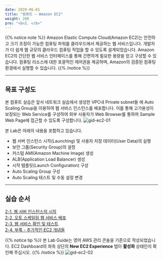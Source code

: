 ```yaml
---
date: 2020-06-01
title: "컴퓨트 – Amazon EC2"
weight: 200
pre: "<b>2. </b>"
---
```


{{% notice note %}}
Amazon Elastic Compute Cloud(Amazon EC2)는 안전하고 크기 조정이 가능한 컴퓨팅 파워를 클라우드에서 제공하는 웹 서비스입니다. 개발자가 더 쉽게 웹 규모의 클라우드 컴퓨팅 작업을 할 수 있도록 설계되었습니다. Amazon EC2의 간단한 웹 서비스 인터페이스를 통해 간편하게 필요한 용량을 얻고 구성할 수 있습니다. 컴퓨팅 리소스에 대한 포괄적인 제어권을 제공하며, Amazon의 검증된 컴퓨팅 환경에서 실행할 수 있습니다.
{{% /notice %}}

----

## 목표 구성도
본 컴퓨트 실습은 앞서 네트워크 실습에서 생성한 VPC내 Private subnet들 에 Auto Scaling Group을 이용하여 웹 서비스 인스턴스를 배포합니다. 이를 통해 고가용성이 보장되는 Web Service를 구성하여 외부 사용자가 Web Browser를 통하여 Sample Web Page에 접근할 수 있도록 구성합니다.
![gid-ec2-01](/images/compute/gid-ec2-01.svg)


본 Lab은 아래의 내용을 포함하고 있습니다.
- 웹 서버 인스턴스 시작(Launching) 및 사용자 지정 데이터(User Data)의 실행
- 보안 그룹(Security Group)의 설정
- 커스텀 AMI(Amazon Machine Image) 생성
- ALB(Application Load Balancer) 생성
- 시작 템플릿(Launch Configuration) 구성
- Auto Scaling Group 구성
- Auto Scaling 테스트 및 수동 설정 변경

----

## 실습 순서
[2-1. 웹 서버 인스턴스의 시작](./launching)  
[2-2. 오토 스케일링 웹 서비스 배포](./auto_scaling)  
[2-3. 웹 서비스 확인 및 테스트](./test_service)  
[2-4. 부록 - 추가적인 EC2 개념들](./appendix)  

{{% notice tip %}}
본 Lab Guide는 영어 AWS 관리 콘솔을 기준으로 작성되었습니다. EC2 Dashboard의 좌측 상단의 **New EC2 Experience** 탭이 **활성화** 상태인지 확인해 주십시오. 
{{% /notice %}}
![gid-ec2-02](/images/compute/gid-ec2-02.png)






